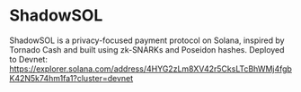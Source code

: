 # ShadowSOL
ShadowSOL is a privacy-focused payment protocol on Solana, inspired by Tornado Cash and built using zk-SNARKs and Poseidon hashes.
Deployed to Devnet: https://explorer.solana.com/address/4HYG2zLm8XV42r5CksLTcBhWMj4fgbK42N5k74hm1fa1?cluster=devnet
